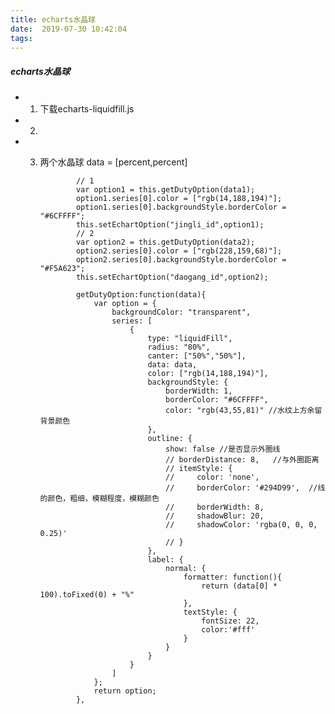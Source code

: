 ```yaml
---
title: echarts水晶球
date:  2019-07-30 10:42:04
tags:
---
```


##### echarts水晶球

-  1. 下载echarts-liquidfill.js

-  2.  <div id="jingli_id"></div>

-  3.   两个水晶球  data = [percent,percent]

                    // 1
                    var option1 = this.getDutyOption(data1);
                    option1.series[0].color = ["rgb(14,188,194)"];
                    option1.series[0].backgroundStyle.borderColor = "#6CFFFF";
                    this.setEchartOption("jingli_id",option1);
                    // 2
                    var option2 = this.getDutyOption(data2);
                    option2.series[0].color = ["rgb(228,159,68)"];
                    option2.series[0].backgroundStyle.borderColor = "#F5A623";
                    this.setEchartOption("daogang_id",option2);

                    getDutyOption:function(data){
                        var option = {
                            backgroundColor: "transparent",
                            series: [
                                {
                                    type: "liquidFill",
                                    radius: "80%",
                                    canter: ["50%","50%"],
                                    data: data,
                                    color: ["rgb(14,188,194)"],
                                    backgroundStyle: {
                                        borderWidth: 1,
                                        borderColor: "#6CFFFF",
                                        color: "rgb(43,55,81)" //水纹上方余留背景颜色
                                    },
                                    outline: {
                                        show: false //是否显示外圈线
                                        // borderDistance: 8,   //与外圈距离
                                        // itemStyle: {
                                        //     color: 'none',
                                        //     borderColor: '#294D99',  //线的颜色，粗细，模糊程度，模糊颜色
                                        //     borderWidth: 8,
                                        //     shadowBlur: 20,
                                        //     shadowColor: 'rgba(0, 0, 0, 0.25)'
                                        // }
                                    },
                                    label: {
                                        normal: {
                                            formatter: function(){
                                                return (data[0] * 100).toFixed(0) + "%"
                                            },
                                            textStyle: {
                                                fontSize: 22,
                                                color:'#fff'
                                            }
                                        }
                                    }
                                }
                            ]
                        };
                        return option;
                    },